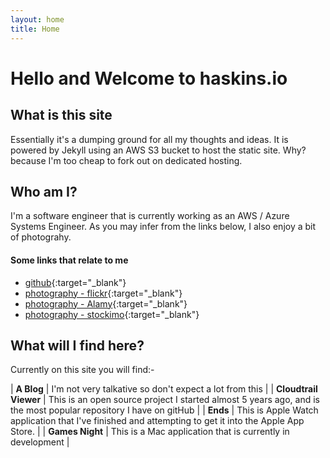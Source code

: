 ```yaml
---
layout: home
title: Home
---
```


# Hello and Welcome to haskins.io

## What is this site
Essentially it's a dumping ground for all my thoughts and ideas. It is powered by Jekyll using an AWS S3 bucket to host
the static site. Why? because I'm too cheap to fork out on dedicated hosting.

## Who am I?
I'm a software engineer that is currently working as an AWS / Azure Systems Engineer. As you may infer from the links
below, I also enjoy a bit of photograhy.

#### Some links that relate to me
* [github](https://github.com/githublemming){:target="_blank"}
* [photography - flickr](https://www.flickr.com/photos/markhaskins){:target="_blank"}
* [photography - Alamy](https://bit.ly/2NmqyKW){:target="_blank"}
* [photography - stockimo](https://bit.ly/3fWhF7k){:target="_blank"}

## What will I find here?
Currently on this site you will find:-

| **A Blog** | I'm not very talkative so don't expect a lot from this |
| **Cloudtrail Viewer** | This is an open source project I started almost 5 years ago, and is the most popular repository I have on gitHub |
| **Ends** | This is Apple Watch application that I've finished and attempting to get it into the Apple App Store. |
| **Games Night** | This is a Mac application that is currently in development |